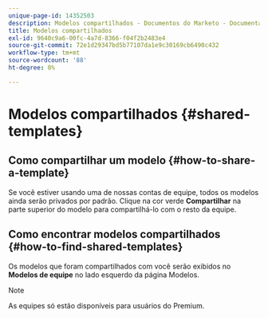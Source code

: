 ```yaml
---
unique-page-id: 14352503
description: Modelos compartilhados - Documentos do Marketo - Documentação do produto
title: Modelos compartilhados
exl-id: 9640c9a6-00fc-4a7d-8366-f04f2b2483e4
source-git-commit: 72e1d29347bd5b77107da1e9c30169cb6490c432
workflow-type: tm+mt
source-wordcount: '88'
ht-degree: 0%

---
```


# Modelos compartilhados {#shared-templates}

## Como compartilhar um modelo {#how-to-share-a-template}

Se você estiver usando uma de nossas contas de equipe, todos os modelos ainda serão privados por padrão. Clique na cor verde **Compartilhar** na parte superior do modelo para compartilhá-lo com o resto da equipe.

## Como encontrar modelos compartilhados  {#how-to-find-shared-templates}

Os modelos que foram compartilhados com você serão exibidos no **Modelos de equipe** no lado esquerdo da página Modelos.

>[!NOTE]
>
>As equipes só estão disponíveis para usuários do Premium.
